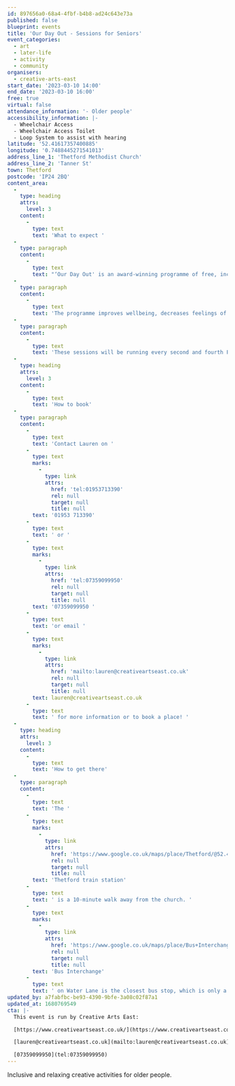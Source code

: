 ```yaml
---
id: 897656a0-68a4-4fbf-b4b8-ad24c643e73a
published: false
blueprint: events
title: 'Our Day Out - Sessions for Seniors'
event_categories:
  - art
  - later-life
  - activity
  - community
organisers:
  - creative-arts-east
start_date: '2023-03-10 14:00'
end_date: '2023-03-10 16:00'
free: true
virtual: false
attendance_information: '- Older people'
accessibility_information: |-
  - Wheelchair Access
  - Wheelchair Access Toilet
  - Loop System to assist with hearing
latitude: '52.41617357400885'
longitude: '0.7488445271541013'
address_line_1: 'Thetford Methodist Church'
address_line_2: 'Tanner St'
town: Thetford
postcode: 'IP24 2BQ'
content_area:
  -
    type: heading
    attrs:
      level: 3
    content:
      -
        type: text
        text: 'What to expect '
  -
    type: paragraph
    content:
      -
        type: text
        text: "‘Our Day Out' is an award-winning programme of free, inclusive, high-quality creative workshops for older people that take place in a few locations, Thetford being one of them."
  -
    type: paragraph
    content:
      -
        type: text
        text: 'The programme improves wellbeing, decreases feelings of isolation and loneliness, and creates new social connections by bringing people together. The sessions are open to all older people, including carers, those living with dementia or other long-term health conditions, and those who may feel lonely or isolated.'
  -
    type: paragraph
    content:
      -
        type: text
        text: 'These sessions will be running every second and fourth Friday of the month, unless otherwise stated.'
  -
    type: heading
    attrs:
      level: 3
    content:
      -
        type: text
        text: 'How to book'
  -
    type: paragraph
    content:
      -
        type: text
        text: 'Contact Lauren on '
      -
        type: text
        marks:
          -
            type: link
            attrs:
              href: 'tel:01953713390'
              rel: null
              target: null
              title: null
        text: '01953 713390'
      -
        type: text
        text: ' or '
      -
        type: text
        marks:
          -
            type: link
            attrs:
              href: 'tel:07359099950'
              rel: null
              target: null
              title: null
        text: '07359099950 '
      -
        type: text
        text: 'or email '
      -
        type: text
        marks:
          -
            type: link
            attrs:
              href: 'mailto:lauren@creativeartseast.co.uk'
              rel: null
              target: null
              title: null
        text: lauren@creativeartseast.co.uk
      -
        type: text
        text: ' for more information or to book a place! '
  -
    type: heading
    attrs:
      level: 3
    content:
      -
        type: text
        text: 'How to get there'
  -
    type: paragraph
    content:
      -
        type: text
        text: 'The '
      -
        type: text
        marks:
          -
            type: link
            attrs:
              href: 'https://www.google.co.uk/maps/place/Thetford/@52.4190296,0.7433181,17z/data=!3m1!4b1!4m5!3m4!1s0x47d834ed8bf4d6df:0x655fbb89d6a1b149!8m2!3d52.419009!4d0.7455028'
              rel: null
              target: null
              title: null
        text: 'Thetford train station'
      -
        type: text
        text: ' is a 10-minute walk away from the church. '
      -
        type: text
        marks:
          -
            type: link
            attrs:
              href: 'https://www.google.co.uk/maps/place/Bus+Interchange,+Minstergate,+Thetford/@52.4159182,0.7410516,17z/data=!3m1!4b1!4m5!3m4!1s0x47d835384aac837b:0xb2b147592ba9aa9!8m2!3d52.4159122!4d0.7455545'
              rel: null
              target: null
              title: null
        text: 'Bus Interchange'
      -
        type: text
        text: ' on Water Lane is the closest bus stop, which is only a 5-minute walk. '
updated_by: a7fabfbc-be93-4390-9bfe-3a08c02f87a1
updated_at: 1680769549
cta: |-
  This event is run by Creative Arts East:

  [https://www.creativeartseast.co.uk/](https://www.creativeartseast.co.uk/)

  [lauren@creativeartseast.co.uk](mailto:lauren@creativeartseast.co.uk)

  [07359099950](tel:07359099950)
---
```

Inclusive and relaxing creative activities for older people.